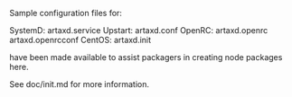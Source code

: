 Sample configuration files for:

SystemD: artaxd.service
Upstart: artaxd.conf
OpenRC:  artaxd.openrc
         artaxd.openrcconf
CentOS:  artaxd.init

have been made available to assist packagers in creating node packages here.

See doc/init.md for more information.
